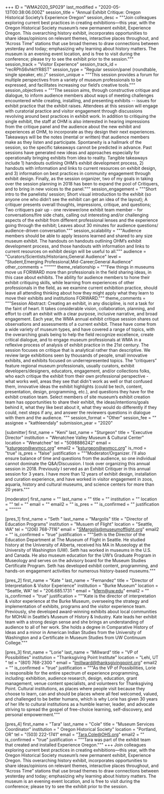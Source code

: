 +++
ID = "WMA2020_SP029"
last_modified = "2020-05-13T00:38:06.000Z"
session_title = "Annual Exhibit Critique: Oregon Historical Society’s Experience Oregon"
session_desc = """Join colleagues exploring current best practices in creating exhibitions—this year, with the Oregon Historical Society museum’s new permanent exhibit, Experience Oregon. This overarching history exhibit, incorporates opportunities to share ideas/opinions on relevant themes, interactive places throughout, and “Across Time” stations that use broad themes to draw connections between yesterday and today; emphasizing why learning about history matters. The museum is an evening event location, and is free to visit during the conference; please try to see the exhibit prior to the session."""
session_track = "Visitor Experience"
session_track_id = "recRPhS6vhktYR8ST"
session_type = "Regular session/panel (roundtable, single speaker, etc.)"
session_unique = """This session provides a forum for multiple perspectives from a variety of museum professionals to be expressed, and facilitates increasing our field’s creative tools."""
session_objectives = """The session aims, through constructive critique and dialogue, to inform audience  members about ways of meeting challenges encountered while creating, installing, and presenting exhibits -- issues for exhibit practice that the exhibit raises. Attendees at this session will engage with curatorial practice and visitor engagement through discussions revolving around best practices in exhibit work.   In addition to critiquing the single exhibit, the staff at OHM is also interested in hearing impressions from the critique panel and the audience about the new exhibit and experiences at OHM, to incorporate as they design their next experiences. Takeaways will be the notes (mental or written) that audience members make as they listen and participate.  Spontaneity is a hallmark of the session, so the specific takeaways cannot be predicted in advance. Past sessions have generated new ideas and approaches especially for operationally bringing exhibits from idea to reality.   Tangible takeaways include 1) handouts outlining OHM’s exhibit development process, 2) handouts with information and links to current resources on exhibit design, and 3) information on best practices in community engagement through exhibit design.  Finally, as the session organizer, two of my goals in taking over the session planning in 2018 has been to expand the pool of Critiquers, and to bring in new voices to the panel."""
session_engagement = """Short intro to the panelists/ session;  Short visual introduction to the exhibit (so anyone one who didn’t see the exhibit can get an idea of the layout);  A critiquer presents overall thoughts, impressions, critique, and questions;  Two critiquers pair up - one reviewer/one exhibit team member – for conversations/fire side chats, calling out interesting and/or challenging aspects of the exhibit from different professional lenses and the experience going through the exhibit;  Leaves about 30 minutes for audience questions/ audience-driven conversation."""
session_scalability = """Audience members should be able to apply lessons learned and shared to any size museum exhibit. The handouts on handouts outlining OHM’s exhibit development process, and those handouts with information and links to current resources on exhibit design will be useful to all."""
audience = "Curators/Scientists/Historians,General Audience"
level = "Student,Emerging Professional,Mid-Career,General Audience"
other_comments = """"""
theme_relationship = """Few things in museums move us FORWARD more than professionals in the field sharing ideas, in this case about exhibits. The ability for audience members to hone their exhibit critiquing skills, while learning from experiences of other professionals in the field, as we examine current exhibition practice, should leave all attending thinking about how they might apply what they learn to move their exhibits and institutions FORWARD."""
theme_comments = """Session Abstract: Creating an exhibit, in any discipline, is not a task for the faint of heart. It takes considerable vision, collaboration, planning, and effort to craft an exhibit with a clear purpose, inclusive narrative, and broad engagement. Each year, the WMA annual exhibit critique session shares out observations and assessments of a current exhibit. These have come from a wide variety of museum types, and have covered a range of topics, with the overarching goals being to help the field recognize excellence, create critical dialogue, and to engage museum professionals at WMA in a reflexive process of analysis of exhibit practice in the 21st century. The session focuses on critique that is analytical rather than descriptive. We review large exhibitions seen by thousands of people, small innovative exhibits, and exhibits focused on underrepresented topics. The “critiquers” feature regional museum professionals, usually curators, exhibit developers/designers, educators, engagement, and/or collections folks, who each critique the exhibit from their own professional perspective - what works well, areas they see that didn't work as well or that confused them, innovative ideas the exhibit highlights (could be tech, content, presentation, design, programming, etc.), and questions they have for the exhibit creation team. Select members of site museum’s exhibit creation team has opportunities to share their exhibit, the ideas/intentions/goals behind it, what they like best about it, what they would do differently if they could, next steps if any, and answer the reviewers questions in dialogue with them and the audience.   """
session_format = "Other"
session_fee = ""
assignee = "kathleendaly"
submission_year = "2020"

[submitter]
first_name = "Keni"
last_name = "Sturgeon"
title = "Executive Director"
institution = "Wenatchee Valley Museum & Cultural Center"
location = "Wenatchee"
tel = "5098886242"
email = "ksturgeon@wvmcc.org"
email2 = "ksturgeon@wvmcc.org"
is_mod = "true"
is_pres = "false"
justification = """Moderator/Organizer. I'll also ensure balance of time and questions from the audience, so one individual cannot dominate the Q&A/Discussion. I took over organizing this annual session in 2018.  Previously I served as an Exhibit Critiquer in this annual session for 3 years. I have more than 12 years of exhibit design, installation and curation experience, and have worked in visitor engagement in zoos, aquaria, history and cultural museums, and science centers for more than 20 years."""

[moderator]
first_name = ""
last_name = ""
title = ""
institution = ""
location = ""
tel = ""
email = ""
email2 = ""
is_pres = ""
is_confirmed = ""
justification = """"""

[pres_1]
first_name = "Seth "
last_name = "Margolis"
title = "Director of Education Programs"
institution = "Musuem of Flight"
location = "Seattle, WA"
tel = "(206) 768-7116"
email = "SMargolis@museumofflight.org"
email2 = ""
is_confirmed = "true"
justification = """Seth is the Director of the Education Department at The Museum of Flight in Seattle. He studied history at the University of Alberta, received his MA in Museology at the University of Washington (UW). Seth has worked in museums in the U.S. and Canada. He also museum education for the UW’s Graduate Program in Museology and serves on the advisory board for the Museum Studies Certificate Program. Seth has developed exhibit content, programming, and hands-on engagement activities for numerous history-based museums."""

[pres_2]
first_name = "Kate "
last_name = "Fernandez"
title = "Director of Interpretation & Visitor Experience"
institution = "Burke Museum"
location = "Seattle, WA"
tel = "206.685.1731   "
email = "kfern@uw.edu"
email2 = ""
is_confirmed = "true"
justification = """Kate is the director of interpretation & visitor experience at the Burke Museum, overseeing the strategy and implementation of exhibits, programs and the visitor experience team. Previously, she developed award-winning exhibits about local communities for MOHAI in Seattle’s Museum of History & Industry. Kate leads her exhibit team with a strong design sense and she brings an understanding of audience to all of her work. She holds a degree in Comparative History of Ideas and a minor in American Indian Studies from the University of Washington and a Certificate in Museum Studies from UW Continuum College."""

[pres_3]
first_name = "Lorie"
last_name = "Millward"
title = "VP of Possibilities"
institution = "Thanksgiving Point Institute"
location = "Lehi, UT "
tel = "(801) 768-2300 "
email = "lmillward@thanksgivingpoint.org"
email2 = ""
is_confirmed = "true"
justification = """As the VP of Possibilities, Lorie is responsible for the entire spectrum of experience programming, including: exhibition, audience research, design, education, grant management, venue content specialists, and volunteers for Thanksgiving Point. Cultural institutions, as places where people visit because they choose to learn, can and should be places where all feel welcomed, valued, and challenged to be better humans, which is why Lorie has given 30 years of her life to cultural institutions as a humble learner, leader, and advocate striving to spread the gospel of free-choice learning, self-discovery, and personal empowerment."""

[pres_4]
first_name = "Tara"
last_name = "Cole"
title = "Museum Services Coordinator"
institution = " Oregon Historical Society"
location = "Portland, OR"
tel = "(503) 222-1741"
email = "Tara.Cole@OHS.org"
email2 = ""
is_confirmed = "true"
justification = """Tara was part of the exhibit team that created and installed Experience Oregon."""
+++
Join colleagues exploring current best practices in creating exhibitions—this year, with the Oregon Historical Society museum’s new permanent exhibit, Experience Oregon. This overarching history exhibit, incorporates opportunities to share ideas/opinions on relevant themes, interactive places throughout, and “Across Time” stations that use broad themes to draw connections between yesterday and today; emphasizing why learning about history matters. The museum is an evening event location, and is free to visit during the conference; please try to see the exhibit prior to the session.
